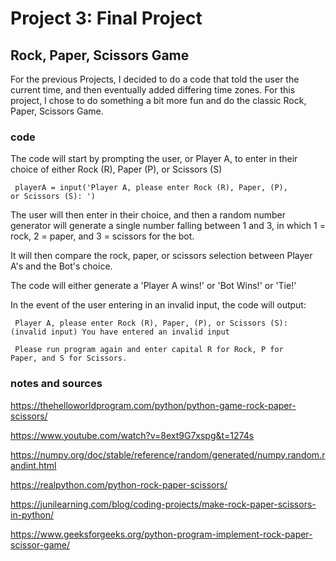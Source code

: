 # Project 3: Final Project
## Rock, Paper, Scissors Game

For the previous Projects, I decided to do a code that told the user the current time, and then eventually added differing time zones. For this project, I chose to 
do something a bit more fun and do the classic Rock, Paper, Scissors Game.

### code

The code will start by prompting the user, or Player A, to enter in their choice of either Rock (R), Paper (P), or Scissors (S)

<code> playerA = input('Player A, please enter Rock (R), Paper, (P), or Scissors (S): ') </code>

The user will then enter in their choice, and then a random number generator will generate a single number falling between 1 and 3, in which 1 = rock, 
2 = paper, and 3 = scissors for the bot.

It will then compare the rock, paper, or scissors selection between Player A's and the Bot's choice. 

The code will either generate a 'Player A wins!' or 'Bot Wins!' or 'Tie!'

In the event of the user entering in an invalid input, the code will output:

<code> Player A, please enter Rock (R), Paper, (P), or Scissors (S): (invalid input)
You have entered an invalid input </code>
  
<code> Please run program again and enter capital R for Rock, P for Paper, and S for Scissors. </code>

### notes and sources
https://thehelloworldprogram.com/python/python-game-rock-paper-scissors/

https://www.youtube.com/watch?v=8ext9G7xspg&t=1274s

https://numpy.org/doc/stable/reference/random/generated/numpy.random.randint.html

https://realpython.com/python-rock-paper-scissors/

https://junilearning.com/blog/coding-projects/make-rock-paper-scissors-in-python/

https://www.geeksforgeeks.org/python-program-implement-rock-paper-scissor-game/


